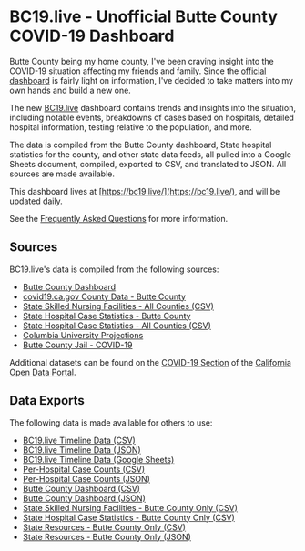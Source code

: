 BC19.live - Unofficial Butte County COVID-19 Dashboard
======================================================

Butte County being my home county, I've been craving insight into the COVID-19
situation affecting my friends and family. Since the [official
dashboard](https://infogram.com/1pe66wmyjnmvkrhm66x9362kp3al60r57ex) is fairly
light on information, I've decided to take matters into my own hands and build
a new one.

The new [BC19.live](https://bc19.live) dashboard contains trends and insights
into the situation, including notable events, breakdowns of cases based on
hospitals, detailed hospital information, testing relative to the population,
and more.

The data is compiled from the Butte County dashboard, State hospital statistics
for the county, and other state data feeds, all pulled into a Google Sheets
document, compiled, exported to CSV, and translated to JSON. All sources are
made available.

This dashboard lives at [https://bc19.live/](https://bc19.live/), and will be
updated daily.

See the [Frequently Asked Questions](https://www.notion.so/Frequently-Asked-Questions-98c9989c090c41a88f767830af845462)
for more information.


Sources
-------

BC19.live's data is compiled from the following sources:

* [Butte County Dashboard](https://infogram.com/1pe66wmyjnmvkrhm66x9362kp3al60r57ex)
* [covid19.ca.gov County Data - Butte County](https://public.tableau.com/profile/ca.open.data#!/vizhome/COVID-19CountyProfile3/CountyLevelCombined?County=Butte)
* [State Skilled Nursing Facilities - All Counties (CSV)](https://raw.githubusercontent.com/datadesk/california-coronavirus-data/master/cdph-skilled-nursing-facilities.csv)
* [State Hospital Case Statistics - Butte County](https://public.tableau.com/profile/ca.open.data#!/vizhome/COVID-19PublicDashboard/Covid-19Hospitals?COUNTY=Butte)
* [State Hospital Case Statistics - All Counties (CSV)](https://data.chhs.ca.gov/dataset/6882c390-b2d7-4b9a-aefa-2068cee63e47/resource/6cd8d424-dfaa-4bdd-9410-a3d656e1176e/download/covid19data.csv)
* [Columbia University Projections](https://github.com/shaman-lab/COVID-19Projection)
* [Butte County Jail - COVID-19](https://www.buttecounty.net/sheriffcoroner/Covid-19)

Additional datasets can be found on the [COVID-19
Section](https://data.ca.gov/group/covid-19) of the [California Open Data
Portal](https://data.ca.gov).


Data Exports
------------

The following data is made available for others to use:

* [BC19.live Timeline Data (CSV)](https://bc19.live/data/csv/timeline.csv)
* [BC19.live Timeline Data (JSON)](https://bc19.live/data/json/timeline.json)
* [BC19.live Timeline Data (Google Sheets)](https://docs.google.com/spreadsheets/d/1cDD-vcOT6mZIgv4S3yflAyqUx9w-BbQ_vv9_bkk00lg/edit?usp=sharing)
* [Per-Hospital Case Counts (CSV)](https://bc19.live/data/csv/hospital-cases.csv)
* [Per-Hospital Case Counts (JSON)](https://bc19.live/data/json/hospital-cases.json)
* [Butte County Dashboard (CSV)](https://bc19.live/data/csv/butte-dashboard-v3.csv)
* [Butte County Dashboard (JSON)](https://bc19.live/data/json/butte-dashboard.json)
* [State Skilled Nursing Facilities - Butte County Only (CSV)](https://bc19.live/data/csv/skilled-nursing-facilities-v2.csv)
* [State Hospital Case Statistics - Butte County Only (CSV)](https://bc19.live/data/csv/state-hospitals-v3.csv)
* [State Resources - Butte County Only (CSV)](https://bc19.live/data/csv/state-resources.csv)
* [State Resources - Butte County Only (JSON)](https://bc19.live/data/json/state-resources.json)
